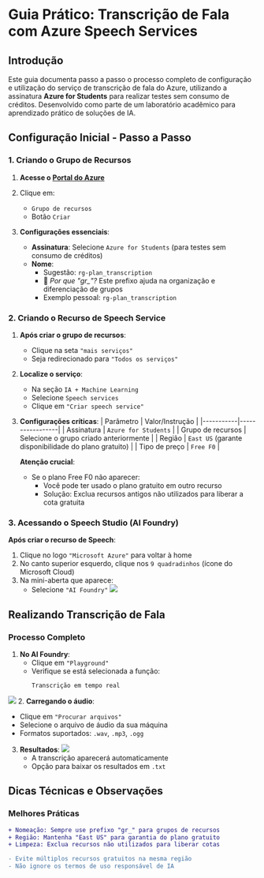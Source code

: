 # Guia Prático: Transcrição de Fala com Azure Speech Services

##  Introdução
Este guia documenta passo a passo o processo completo de configuração e utilização do serviço de transcrição de fala do Azure, utilizando a assinatura **Azure for Students** para realizar testes sem consumo de créditos. Desenvolvido como parte de um laboratório acadêmico para aprendizado prático de soluções de IA.

##  Configuração Inicial - Passo a Passo

### 1. Criando o Grupo de Recursos
1. **Acesse o [Portal do Azure](https://portal.azure.com)**
2. Clique em:
   - `Grupo de recursos`
   - Botão `Criar`

3. **Configurações essenciais**:
   - **Assinatura**: Selecione `Azure for Students` (para testes sem consumo de créditos)
   - **Nome**: 
     - Sugestão: `rg-plan_transcription` 
     - 🔹 *Por que "gr_"?* Este prefixo ajuda na organização e diferenciação de grupos
     - Exemplo pessoal: `rg-plan_transcription`

### 2. Criando o Recurso de Speech Service
1. **Após criar o grupo de recursos**:
   - Clique na seta `"mais serviços"`
   - Seja redirecionado para `"Todos os serviços"`

2. **Localize o serviço**:
   - Na seção `IA + Machine Learning`
   - Selecione `Speech services`
   - Clique em `"Criar speech service"`

3. **Configurações críticas**:
   | Parâmetro | Valor/Instrução |
   |-----------|-----------------|
   | Assinatura | `Azure for Students` |
   | Grupo de recursos | Selecione o grupo criado anteriormente |
   | Região | `East US` (garante disponibilidade do plano gratuito) |
   | Tipo de preço | `Free F0` |

    **Atenção crucial**:
   - Se o plano Free F0 não aparecer:
     - Você pode ter usado o plano gratuito em outro recurso
     - Solução: Exclua recursos antigos não utilizados para liberar a cota gratuita

### 3. Acessando o Speech Studio (AI Foundry)

**Após criar o recurso de Speech**:
1. Clique no logo `"Microsoft Azure"` para voltar à home
2. No canto superior esquerdo, clique nos `9 quadradinhos` (ícone do Microsoft Cloud)
3. Na mini-aberta que aparece:
   - Selecione `"AI Foundry"`
![](images/passo1.png)
##  Realizando Transcrição de Fala

### Processo Completo
1. **No AI Foundry**:
   - Clique em `"Playground"`
   - Verifique se está selecionada a função:
     ``` 
     Transcrição em tempo real
     ```
![](images/passo2.png)
2. **Carregando o áudio**:
   - Clique em `"Procurar arquivos"`
   - Selecione o arquivo de áudio da sua máquina
   - Formatos suportados: `.wav`, `.mp3`, `.ogg`

3. **Resultados**:
![](images/passo3.png)
   - A transcrição aparecerá automaticamente
   - Opção para baixar os resultados em `.txt`

##  Dicas Técnicas e Observações

### Melhores Práticas
```diff
+ Nomeação: Sempre use prefixo "gr_" para grupos de recursos
+ Região: Mantenha "East US" para garantia do plano gratuito
+ Limpeza: Exclua recursos não utilizados para liberar cotas

- Evite múltiplos recursos gratuitos na mesma região
- Não ignore os termos de uso responsável de IA